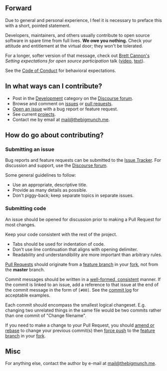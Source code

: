 ## Forward

Due to general and personal experience, I feel it is necessary to
preface this with a short, pointed statement.

Developers, maintainers, and others usually contribute to open source software
in spare time from full lives. **We owe you nothing.**
Check your attitude and entitlement at the virtual door; they won't be tolerated.

For a longer, softer version of that message, check out [Brett Cannon's](https://snarky.ca)
*Setting expectations for open source participation* talk
([video](https://youtu.be/tzFWz5fiVKU?t=48m55s), [text](https://snarky.ca/setting-expectations-for-open-source-participation/)).

See the [Code of Conduct](https://github.com/thebigmunch/audio-metadata/blob/master/.github/CODE_OF_CONDUCT.md)
for behavioral expectations.


## In what ways can I contribute?

* Post in the [Development](https://forum.thebigmunch.me/c/dev/) category on the [Discourse forum](https://forum.thebigmunch.me/).
* Browse and comment on [issues](https://github.com/thebigmunch/audio-metadata/issues) or [pull requests](https://github.com/thebigmunch/audio-metadata/pulls).
* [Open an issue](https://github.com/thebigmunch/audio-metadata/issues/new) with a bug report or feature request.
* See current [projects](https://github.com/thebigmunch/audio-metadata/projects).
* Contact me by email at mail@thebigmunch.me.


## How do go about contributing?

### Submitting an issue

Bug reports and feature requests can be submitted to the
[Issue Tracker](https://github.com/thebigmunch/audio-metadata/issues).
For discussion and support, use the [Discourse forum](https://forum.thebigmunch.me).

Some general guidelines to follow:

* Use an appropriate, descriptive title.
* Provide as many details as possible.
* Don't piggy-back; keep separate topics in separate issues.

### Submitting code

An issue should be opened for discussion prior to making a Pull Request for most changes.

Keep your code consistent with the rest of the project.

* Tabs should be used for indentation of code.
* Don't use line continuation that aligns with opening delimiter.
* Readability and understandibility are more important than arbitrary rules.

[Pull Requests](https://help.github.com/articles/creating-a-pull-request) should originate from a
[feature branch][fb] in your [fork][fork], not from the **master** branch.

Commit messages should be written in a
[well-formed, consistent](https://sethrobertson.github.io/GitBestPractices/#usemsg) manner.
If the commit is linked to an issue, add a reference to that issue at the end of the commit message
in the form of ``[#00]``.
See the [commit log](https://github.com/thebigmunch/audio-metadata/commits) for acceptable examples.

Each commit should encompass the smallest logical changeset.
E.g. changing two unrelated things in the same file would be two commits rather than one commit of "Change filename".

If you need to make a change to your Pull Request, you should
[amend or rebase](https://www.atlassian.com/git/tutorials/rewriting-history) to change your previous commit(s)
then [force push](http://stackoverflow.com/a/12610763) to the [feature branch][fb] in your [fork][fork].

[fb]: https://help.github.com/articles/creating-and-deleting-branches-within-your-repository/#creating-a-branch
[fork]: https://help.github.com/articles/fork-a-repo

## Misc
For anything else, contact the author by e-mail at <mail@thebigmunch.me>.
